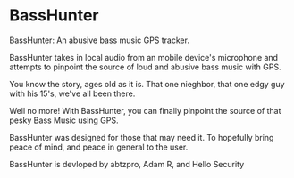 # BassHunter
BassHunter: An abusive bass music GPS tracker.

BassHunter takes in local audio from an mobile device's microphone and attempts to pinpoint the source of loud and abusive bass music with GPS. 

You know the story, ages old as it is. That one nieghbor, that one edgy guy with his 15's, we've all been there.

Well no more! With BassHunter, you can finally pinpoint the source of that pesky Bass Music using GPS. 

BassHunter was designed for those that may need it. To hopefully bring peace of mind, and peace in general to the user.

BassHunter is devloped by abtzpro, Adam R, and Hello Security
